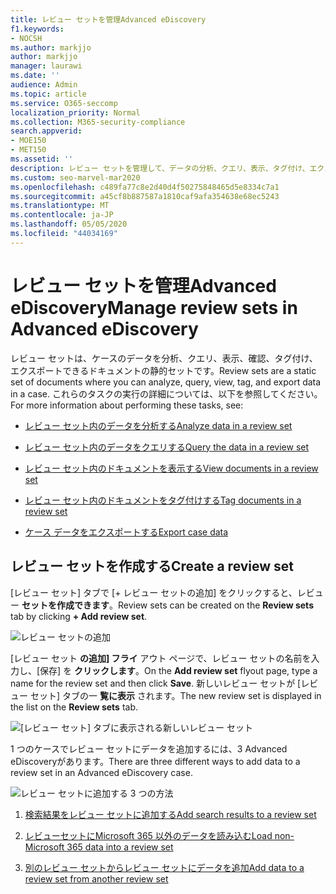 ```yaml
---
title: レビュー セットを管理Advanced eDiscovery
f1.keywords:
- NOCSH
ms.author: markjjo
author: markjjo
manager: laurawi
ms.date: ''
audience: Admin
ms.topic: article
ms.service: O365-seccomp
localization_priority: Normal
ms.collection: M365-security-compliance
search.appverid:
- MOE150
- MET150
ms.assetid: ''
description: レビュー セットを管理して、データの分析、クエリ、表示、タグ付け、エクスポートを行う方法についてAdvanced eDiscoveryします。
ms.custom: seo-marvel-mar2020
ms.openlocfilehash: c489fa77c8e2d40d4f50275848465d5e8334c7a1
ms.sourcegitcommit: a45cf8b887587a1810caf9afa354638e68ec5243
ms.translationtype: MT
ms.contentlocale: ja-JP
ms.lasthandoff: 05/05/2020
ms.locfileid: "44034169"
---
```

# <a name="manage-review-sets-in-advanced-ediscovery"></a><span data-ttu-id="2b459-103">レビュー セットを管理Advanced eDiscovery</span><span class="sxs-lookup"><span data-stu-id="2b459-103">Manage review sets in Advanced eDiscovery</span></span>

<span data-ttu-id="2b459-104">レビュー セットは、ケースのデータを分析、クエリ、表示、確認、タグ付け、エクスポートできるドキュメントの静的セットです。</span><span class="sxs-lookup"><span data-stu-id="2b459-104">Review sets are a static set of documents where you can analyze, query, view, tag, and export data in a case.</span></span> <span data-ttu-id="2b459-105">これらのタスクの実行の詳細については、以下を参照してください。</span><span class="sxs-lookup"><span data-stu-id="2b459-105">For more information about performing these tasks, see:</span></span>

- [<span data-ttu-id="2b459-106">レビュー セット内のデータを分析する</span><span class="sxs-lookup"><span data-stu-id="2b459-106">Analyze data in a review set</span></span>](analyzing-data-in-review-set.md)

- [<span data-ttu-id="2b459-107">レビュー セット内のデータをクエリする</span><span class="sxs-lookup"><span data-stu-id="2b459-107">Query the data in a review set</span></span>](review-set-search.md)

- [<span data-ttu-id="2b459-108">レビュー セット内のドキュメントを表示する</span><span class="sxs-lookup"><span data-stu-id="2b459-108">View documents in a review set</span></span>](view-documents-in-review-set.md)

- [<span data-ttu-id="2b459-109">レビュー セット内のドキュメントをタグ付けする</span><span class="sxs-lookup"><span data-stu-id="2b459-109">Tag documents in a review set</span></span>](tagging-documents.md)

- [<span data-ttu-id="2b459-110">ケース データをエクスポートする</span><span class="sxs-lookup"><span data-stu-id="2b459-110">Export case data</span></span>](exporting-data-ediscover20.md)

## <a name="create-a-review-set"></a><span data-ttu-id="2b459-111">レビュー セットを作成する</span><span class="sxs-lookup"><span data-stu-id="2b459-111">Create a review set</span></span>

<span data-ttu-id="2b459-112">[レビュー セット] タブで [+ レビュー セットの追加] をクリックすると、レビュー **セットを作成できます**。</span><span class="sxs-lookup"><span data-stu-id="2b459-112">Review sets can be created on the **Review sets** tab by clicking **+ Add review set**.</span></span>

![レビュー セットの追加](../media/f45c51d9-585d-47d1-b7fb-0288715e0b6a.png)

<span data-ttu-id="2b459-114">[レビュー セット **の追加] フライ** アウト ページで、レビュー セットの名前を入力し、[保存] を **クリックします**。</span><span class="sxs-lookup"><span data-stu-id="2b459-114">On the **Add review set** flyout page, type a name for the review set and then click **Save**.</span></span> <span data-ttu-id="2b459-115">新しいレビュー セットが [レビュー セット] タブの一 **覧に表示** されます。</span><span class="sxs-lookup"><span data-stu-id="2b459-115">The new review set is displayed in the list on the **Review sets** tab.</span></span>

![[レビュー セット] タブに表示される新しいレビュー セット](../media/AeDnewreviewset.png)

<span data-ttu-id="2b459-117">1 つのケースでレビュー セットにデータを追加するには、3 Advanced eDiscoveryがあります。</span><span class="sxs-lookup"><span data-stu-id="2b459-117">There are three different ways to add data to a review set in an Advanced eDiscovery case.</span></span>

![レビュー セットに追加する 3 つの方法](../media/1f1f4efd-c03b-4255-bc3d-df358e56549c.png)

1. [<span data-ttu-id="2b459-119">検索結果をレビュー セットに追加する</span><span class="sxs-lookup"><span data-stu-id="2b459-119">Add search results to a review set</span></span>](add-data-to-review-set.md)

2. [<span data-ttu-id="2b459-120">レビューセットにMicrosoft 365 以外のデータを読み込む</span><span class="sxs-lookup"><span data-stu-id="2b459-120">Load non-Microsoft 365 data into a review set</span></span>](load-non-Office-365-data-into-a-review-set.md)

3. [<span data-ttu-id="2b459-121">別のレビュー セットからレビュー セットにデータを追加</span><span class="sxs-lookup"><span data-stu-id="2b459-121">Add data to a review set from another review set</span></span>](add-data-to-review-set-from-another-review-set.md)
